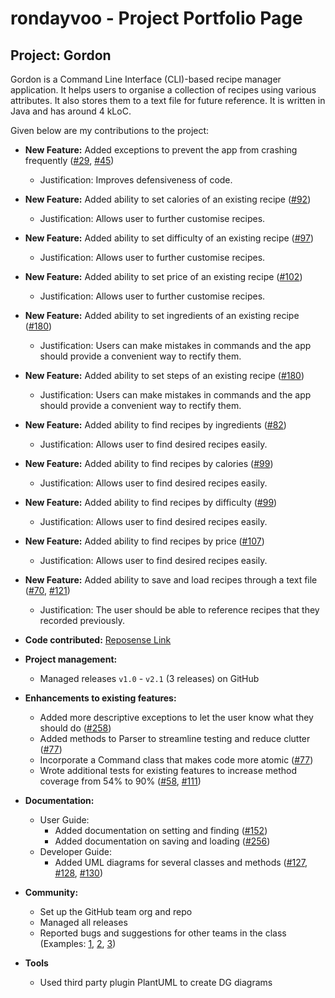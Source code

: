 # rondayvoo - Project Portfolio Page

## Project: Gordon

Gordon is a Command Line Interface (CLI)-based recipe manager application. It helps
users to organise a collection of recipes using various attributes. It also stores them 
to a text file for future reference. It is written in Java and has around 4 kLoC.

Given below are my contributions to the project:

* **New Feature:** Added exceptions to prevent the app from crashing frequently ([#29](https://github.com/AY2122S1-CS2113T-W13-2/tp/pull/29), [#45](https://github.com/AY2122S1-CS2113T-W13-2/tp/pull/45))
  * Justification: Improves defensiveness of code.
* **New Feature:** Added ability to set calories of an existing recipe ([#92](https://github.com/AY2122S1-CS2113T-W13-2/tp/pull/92))
  * Justification: Allows user to further customise recipes.
* **New Feature:** Added ability to set difficulty of an existing recipe ([#97](https://github.com/AY2122S1-CS2113T-W13-2/tp/pull/97))
  * Justification: Allows user to further customise recipes.
* **New Feature:** Added ability to set price of an existing recipe ([#102](https://github.com/AY2122S1-CS2113T-W13-2/tp/pull/102))
  * Justification: Allows user to further customise recipes.
* **New Feature:** Added ability to set ingredients of an existing recipe ([#180](https://github.com/AY2122S1-CS2113T-W13-2/tp/pull/180))
  * Justification: Users can make mistakes in commands and the app should provide a convenient way to rectify them.
* **New Feature:** Added ability to set steps of an existing recipe ([#180](https://github.com/AY2122S1-CS2113T-W13-2/tp/pull/180))
  * Justification: Users can make mistakes in commands and the app should provide a convenient way to rectify them.
* **New Feature:** Added ability to find recipes by ingredients ([#82](https://github.com/AY2122S1-CS2113T-W13-2/tp/pull/82))
  * Justification: Allows user to find desired recipes easily.
* **New Feature:** Added ability to find recipes by calories ([#99](https://github.com/AY2122S1-CS2113T-W13-2/tp/pull/99))
  * Justification: Allows user to find desired recipes easily.
* **New Feature:** Added ability to find recipes by difficulty ([#99](https://github.com/AY2122S1-CS2113T-W13-2/tp/pull/99))
  * Justification: Allows user to find desired recipes easily.
* **New Feature:** Added ability to find recipes by price ([#107](https://github.com/AY2122S1-CS2113T-W13-2/tp/pull/107))
  * Justification: Allows user to find desired recipes easily.
* **New Feature:** Added ability to save and load recipes through a text file ([#70](https://github.com/AY2122S1-CS2113T-W13-2/tp/pull/70), [#121](https://github.com/AY2122S1-CS2113T-W13-2/tp/pull/121))
  * Justification: The user should be able to reference recipes that they recorded previously.


* **Code contributed:** [Reposense Link](https://nus-cs2113-ay2122s1.github.io/tp-dashboard/?search=&sort=groupTitle&sortWithin=title&timeframe=commit&mergegroup=&groupSelect=groupByRepos&breakdown=true&checkedFileTypes=docs~functional-code~test-code~other&since=2021-09-25&tabOpen=true&tabType=authorship&tabAuthor=rondayvoo&tabRepo=AY2122S1-CS2113T-W13-2%2Ftp%5Bmaster%5D&authorshipIsMergeGroup=false&authorshipFileTypes=docs~functional-code~test-code~other&authorshipIsBinaryFileTypeChecked=false)


* **Project management:**
  * Managed releases `v1.0` - `v2.1` (3 releases) on GitHub

* **Enhancements to existing features:**
  * Added more descriptive exceptions to let the user know what they should do ([#258](https://github.com/AY2122S1-CS2113T-W13-2/tp/pull/258))
  * Added methods to Parser to streamline testing and reduce clutter ([#77](https://github.com/AY2122S1-CS2113T-W13-2/tp/pull/77))
  * Incorporate a Command class that makes code more atomic ([#77](https://github.com/AY2122S1-CS2113T-W13-2/tp/pull/77))
  * Wrote additional tests for existing features to increase method coverage from 54% to 90% ([#58](https://github.com/AY2122S1-CS2113T-W13-2/tp/pull/58), [#111](https://github.com/AY2122S1-CS2113T-W13-2/tp/pull/111))

* **Documentation:**
  * User Guide:
    * Added documentation on setting and finding ([#152](https://github.com/AY2122S1-CS2113T-W13-2/tp/pull/152))
    * Added documentation on saving and loading ([#256](https://github.com/AY2122S1-CS2113T-W13-2/tp/pull/256))
  * Developer Guide:
    * Added UML diagrams for several classes and methods ([#127](https://github.com/AY2122S1-CS2113T-W13-2/tp/pull/127), [#128](https://github.com/AY2122S1-CS2113T-W13-2/tp/pull/128), [#130](https://github.com/AY2122S1-CS2113T-W13-2/tp/pull/130))

* **Community:**
  * Set up the GitHub team org and repo
  * Managed all releases
  * Reported bugs and suggestions for other teams in the class (Examples: [1](https://github.com/AY2122S1-CS2113T-F12-1/tp/issues/158), [2](https://github.com/AY2122S1-CS2113T-F12-1/tp/issues/135), [3](https://github.com/AY2122S1-CS2113T-F12-1/tp/issues/124))

* **Tools**
  * Used third party plugin PlantUML to create DG diagrams
